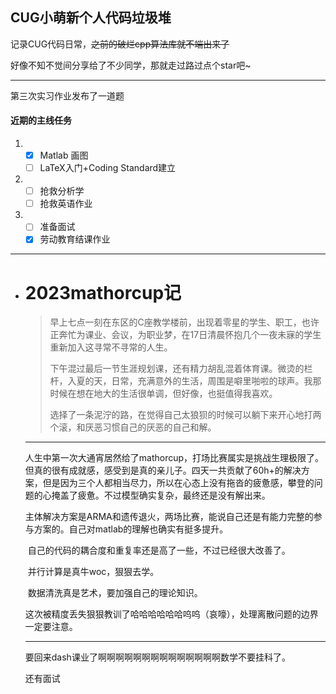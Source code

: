 ##  CUG小萌新个人代码垃圾堆

记录CUG代码日常，~~之前的破烂cpp算法库就不端出来了~~

好像不知不觉间分享给了不少同学，那就走过路过点个star吧~

---

第三次实习作业发布了一道题

#### 近期的主线任务

1. - [x] Matlab 画图
   - [ ] LaTeX入门+Coding Standard建立
2. - [ ] 抢救分析学
   - [ ] 抢救英语作业
3. - [ ] 准备面试
   - [x] 劳动教育结课作业

---

- # 2023mathorcup记

  > 早上七点一刻在东区的C座教学楼前，出现着零星的学生、职工，也许正奔忙为课业、会议，为职业梦，在17日清晨怀抱几个一夜未寐的学生重新加入这寻常不寻常的人生。
  >
  > 下午混过最后一节生涯规划课，还有精力胡乱混着体育课。微烫的栏杆，入夏的天，日常，充满意外的生活，周围是噼里啪啦的球声。我那时候在想在地大的生活很单调，但好像，也挺值得我喜欢。
  >
  > 选择了一条泥泞的路，在觉得自己太狼狈的时候可以躺下来开心地打两个滚，和厌恶习惯自己的厌恶的自己和解。

  ------

  ​	人生中第一次大通宵居然给了mathorcup，打场比赛属实是挑战生理极限了。但真的很有成就感，感受到是真的亲儿子。四天一共贡献了60h+的解决方案，但是因为三个人都相当尽力，所以在心态上没有拖沓的疲惫感，攀登的问题的心掩盖了疲惫。不过模型确实复杂，最终还是没有解出来。

  ​	主体解决方案是ARMA和遗传退火，两场比赛，能说自己还是有能力完整的参与方案的。自己对matlab的理解也确实有挺多提升。

  ​	自己的代码的耦合度和重复率还是高了一些，不过已经很大改善了。

  ​	并行计算是真牛woc，狠狠去学。

  ​	数据清洗真是艺术，要加强自己的理论知识。

  ​	这次被精度丢失狠狠教训了哈哈哈哈哈哈呜呜（哀嚎），处理离散问题的边界一定要注意。

  ------

  要回来dash课业了啊啊啊啊啊啊啊啊啊啊啊啊啊啊数学不要挂科了。

  还有面试
